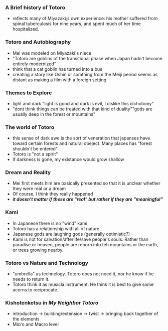 ### A Brief history of Totoro
- reflects many of Miyazaki;s own experience: his mother suffered from spinal tuberculosis for nine years, and spent much of her time hospitalized.
### Totoro and Autobiography
- Mei was modeled on Miyazaki's niece
- "Totoro are goblins of the transitional phase when Japan hadn't become entirely modernized"
- think that a cat goblin has turned into a bus
- creating a story like Oshin or somthing from the Meiji period seems as distant as making a film with a foreign setting
### Themes to Explore
- light and dark "light is good and dark is evil, I dislike this dichotomy"
- "dont think things can be treated with that kind of duality""gods are usually deep in the forest or mountains"
### The world of Totoro
- this sense of dark awe is the sort of veneration that japanses have toward certain forests and natural obeject. Many places has "forest shouldn't be entered"
- Totoro is "not a spirit"
- if darkness is gone, my existance would grow shallow
### Dream and Reality
- Mei first meets him are basically presented so that it is unclear whether they were real or a dream
- Of course, I think they really happened
- ***it doesn't matter if these are "real" but rather if they are "meaningful"***
### Kami
- In Japanese there is no "wind" kami
- Totoro has a relationship with all of nature
- Japanese gods are laughing gods (generally optimistic?)
- Kami is not for salvation/afterlife/save people's souls. Rather than paradise or heaven, people are reborn into teh mountains or the earth, or trees growing nearby.
### Totoro vs Nature and Technology
- "umbrella" as technelogy. Totoro does not need it, nor he know if he needs to return it.
- Totoro think it as musicla instrument. He think it is best to give some acorns to reciprocate.
### Kishotenketsu in *My Neighbor Totoro*
- introduction -> building/extension -> twist -> bringing back together of the elements
- Micro and Macro level